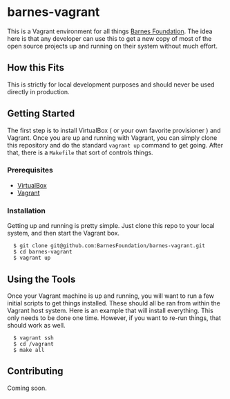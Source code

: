# barnes-vagrant

This is a Vagrant environment for all things [Barnes Foundation](http://www.barnesfoundation.org/). The idea here is that any developer can use this to get a new copy of most of the open source projects up and running on their system without much effort.

## How this Fits

This is strictly for local development purposes and should never be used directly in production.

## Getting Started

The first step is to install VirtualBox ( or your own favorite provisioner ) and Vagrant. Once you are up and running with Vagrant, you can simply clone this repository and do the standard `vagrant up` command to get going. After that, there is a `Makefile` that sort of controls things.


### Prerequisites

* [VirtualBox](https://www.virtualbox.org)
* [Vagrant](https://www.vagrantup.com/)

### Installation

Getting up and running is pretty simple. Just clone this repo to your local system, and then start the Vagrant box.

```
  $ git clone git@github.com:BarnesFoundation/barnes-vagrant.git
  $ cd barnes-vagrant
  $ vagrant up
```

## Using the Tools

Once your Vagrant machine is up and running, you will want to run a few initial scripts to get things installed. These should all be ran from within the Vagrant host system. Here is an example that will install everything. This only needs to be done one time. However, if you want to re-run things, that should work as well.

```
  $ vagrant ssh
  $ cd /vagrant
  $ make all
```

## Contributing

Coming soon.
